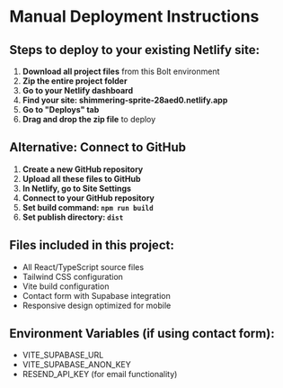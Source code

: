 # Manual Deployment Instructions

## Steps to deploy to your existing Netlify site:

1. **Download all project files** from this Bolt environment
2. **Zip the entire project folder**
3. **Go to your Netlify dashboard**
4. **Find your site: shimmering-sprite-28aed0.netlify.app**
5. **Go to "Deploys" tab**
6. **Drag and drop the zip file** to deploy

## Alternative: Connect to GitHub

1. **Create a new GitHub repository**
2. **Upload all these files to GitHub**
3. **In Netlify, go to Site Settings**
4. **Connect to your GitHub repository**
5. **Set build command: `npm run build`**
6. **Set publish directory: `dist`**

## Files included in this project:
- All React/TypeScript source files
- Tailwind CSS configuration
- Vite build configuration
- Contact form with Supabase integration
- Responsive design optimized for mobile

## Environment Variables (if using contact form):
- VITE_SUPABASE_URL
- VITE_SUPABASE_ANON_KEY
- RESEND_API_KEY (for email functionality)
